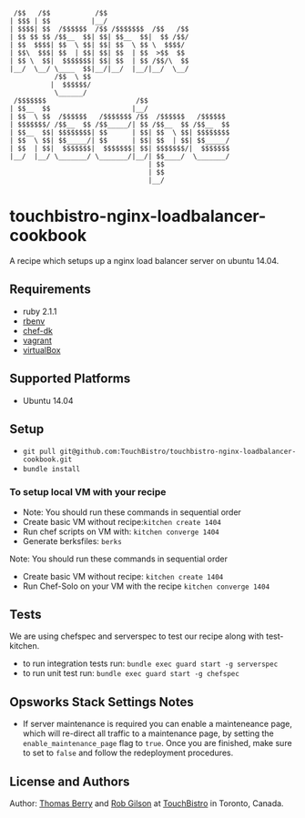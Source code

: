 ```
 /$$   /$$           /$$                              
| $$$ | $$          |__/                              
| $$$$| $$  /$$$$$$  /$$ /$$$$$$$  /$$   /$$          
| $$ $$ $$ /$$__  $$| $$| $$__  $$|  $$ /$$/          
| $$  $$$$| $$  \ $$| $$| $$  \ $$ \  $$$$/           
| $$\  $$$| $$  | $$| $$| $$  | $$  >$$  $$           
| $$ \  $$|  $$$$$$$| $$| $$  | $$ /$$/\  $$          
|__/  \__/ \____  $$|__/|__/  |__/|__/  \__/          
           /$$  \ $$                                  
          |  $$$$$$/                                  
           \______/                                   
 /$$$$$$$                      /$$                    
| $$__  $$                    |__/                    
| $$  \ $$  /$$$$$$   /$$$$$$$ /$$  /$$$$$$   /$$$$$$ 
| $$$$$$$/ /$$__  $$ /$$_____/| $$ /$$__  $$ /$$__  $$
| $$__  $$| $$$$$$$$| $$      | $$| $$  \ $$| $$$$$$$$
| $$  \ $$| $$_____/| $$      | $$| $$  | $$| $$_____/
| $$  | $$|  $$$$$$$|  $$$$$$$| $$| $$$$$$$/|  $$$$$$$
|__/  |__/ \_______/ \_______/|__/| $$____/  \_______/
                                  | $$                
                                  | $$                
                                  |__/                
```

# touchbistro-nginx-loadbalancer-cookbook

A recipe which setups up a nginx load balancer server on ubuntu 14.04.

## Requirements
* ruby 2.1.1
* [rbenv](https://github.com/sstephenson/rbenv)
* [chef-dk](https://downloads.getchef.com/chef-dk/)
* [vagrant](https://www.vagrantup.com/downloads.html)
* [virtualBox](https://www.virtualbox.org/wiki/Downloads)

## Supported Platforms
* Ubuntu 14.04

## Setup
* `git pull git@github.com:TouchBistro/touchbistro-nginx-loadbalancer-cookbook.git`
* `bundle install`

### To setup local VM with your recipe

* Note: You should run these commands in sequential order
* Create basic VM without recipe:`kitchen create 1404`
* Run chef scripts on VM with:   `kitchen converge 1404`
* Generate berksfiles: `berks`

Note: You should run these commands in sequential order
* Create basic VM without recipe:          `kitchen create 1404`
* Run Chef-Solo on your VM with the recipe `kitchen converge 1404`

## Tests
We are using chefspec and serverspec to test our recipe along with test-kitchen.

* to run integration tests run: `bundle exec guard start -g serverspec`
* to run unit test run:         `bundle exec guard start -g chefspec`

## Opsworks Stack Settings Notes

* If server maintenance is required you can enable a mainteneance page, which will re-direct all traffic to a maintenance page, by setting the `enable_maintenance_page` flag to `true`. Once you are finished, make sure to set to `false` and follow the redeployment procedures.

## License and Authors
Author: [Thomas Berry](https://github.com/switchflip) and [Rob Gilson](https://github.com/D1plo1d) at [TouchBistro](www.touchbistro.com) in Toronto, Canada.

